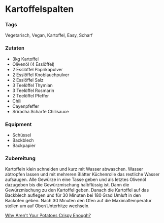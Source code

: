 # Kartoffelspalten

### Tags

Vegetarisch, Vegan, Kartoffel, Easy, Scharf

### Zutaten

- 3kg Kartoffel
- Olivenöl (4 Esslöffel)
- 2 Esslöffel Paprikapulver
- 2 Esslöffel Knoblauchpulver
- 2 Esslöffel Salz
- 3 Teelöffel Thymian
- 3 Teelöffel Rosmarin
- 2 Teelöffel Pfeffer
- Chili
- Cayenpfeffer
- Sriracha Scharfe Chilisauce

### Equipment

- Schüssel
- Backblech
- Backpapier

### Zubereitung

Kartoffeln klein schneiden und kurz mit Wasser abwaschen.
Wasser abtropfen lassen und mit mehreren Blätter Küchenrolle das restliche Wasser aufsaugen.
Alle Gewürze in eine Tasse geben und als letztes Olivenöl dazugeben bis die Gewürzmischung halbflüssig ist.
Dann die Gewürzmischung zu den Kartoffel geben.
Danach die Kartoffel auf das Backblech auflegen und für 30 Minuten bei 180 Grad Umluft in den Backofen geben.
Nach 30 Minuten den Ofen auf die Maximaltemperatur stellen um auf Ober/Unterhitze wechseln.

[Why Aren't Your Potatoes Crispy Enough?](https://www.youtube.com/watch?v=KxUX7vgNGfM)